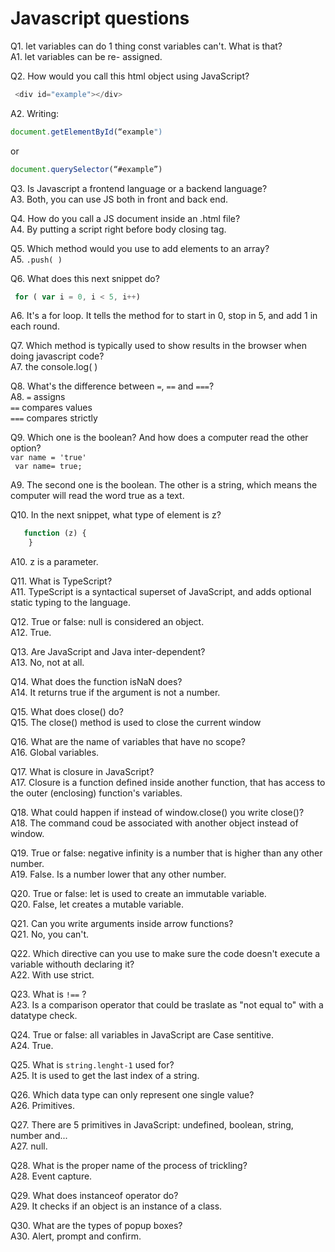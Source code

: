 # Javascript questions


Q1. let variables can do 1 thing const variables can't. What is that?<br>
A1. let variables can be re- assigned.

Q2. How would you call this html object using JavaScript?<br>
 ```Typescript
  <div id="example"></div>
```
A2. Writing:<br>
 ```Typescript
document.getElementById(“example") 
```
   or<br>
   ```Typescript
document.querySelector(“#example”)
```

Q3. Is Javascript a frontend language or a backend language?<br>
A3. Both, you can use JS both in front and back end.

Q4. How do you call a JS document inside an .html file?<br>
A4. By putting a script right before body closing tag.

Q5. Which method would you use to add elements to an array?<br>
A5. `.push( )`

Q6. What does this next snippet do?<br>
 ```Typescript 
  for ( var i = 0, i < 5, i++)
  ```
A6. It's a for loop. It tells the method for to start in 0, stop in 5, and add 1 in each round.<br>

Q7. Which method is typically used to show results in the browser when doing javascript code?<br>
A7. the console.log( )

Q8. What's the difference between `=`, `==` and `===`?<br>
A8. `=` assigns<br>
   `==` compares values<br>
   `===` compares strictly<br>

Q9. Which one is the boolean? And how does a computer read the other option?<br>
`var name = 'true' `<br>
` var name= true;`

A9. The second one is the boolean. The other is a string, which means the computer will read the word true as a text.

Q10. In the next snippet, what type of element is z?<br>
```Typescript 
   function (z) {
    }
```
A10. z is a parameter.


Q11. What is TypeScript?<br>
A11. TypeScript is a syntactical superset of JavaScript, and adds optional static typing to the language. 

Q12. True or false: null is considered an object.<br>
A12. True.

Q13. Are JavaScript and Java inter-dependent?<br>
A13. No, not at all. 

Q14. What does the function isNaN does? <br>
A14. It returns true if the argument is not a number.

Q15. What does close() do?<br>
Q15. The close() method is used to close the current window

Q16. What are the name of variables that have no scope?<br>
A16. Global variables.

Q17. What is closure in JavaScript?<br>
A17. Closure is a function defined inside another function, that has access to the outer (enclosing) function's variables.

Q18. What could happen if instead of window.close() you write close()?<br>
A18. The command coud be associated with another object instead of window.

Q19. True or false: negative infinity is a number that is higher than any other number.<br>
A19. False. Is a number lower that any other number.

Q20. True or false: let is used to create an immutable variable.<br>
Q20. False, let creates a mutable variable.

Q21. Can you write arguments inside arrow functions?<br>
Q21. No, you can't.

Q22. Which directive can you use to make sure the code doesn't execute a variable withouth declaring it?<br>
A22. With use strict.

Q23. What is `!==` ?<br>
A23. Is a comparison operator that could be traslate as "not equal to" with a datatype check.

Q24. True or false: all variables in JavaScript are Case sentitive. <br>
A24. True.

Q25. What is `string.lenght-1` used for?<br>
A25. It is used to get the last index of a string.

Q26. Which data type can only represent one single value?<br>
A26. Primitives.

Q27. There are 5 primitives in JavaScript: undefined, boolean, string, number and...<br>
A27. null.

Q28. What is the proper name of the process of trickling?<br>
A28. Event capture.

Q29. What does instanceof operator do?<br>
A29. It checks if  an object is an instance of a class.

Q30. What are the types of popup boxes?<br>
A30. Alert, prompt and confirm.